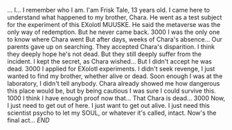 ...
I...
I remember who I am.
I'am Frisk Tale, 13 years old.
I came here to understand what happened to my brother, Chara.
He went as a test subject for the experiment of this EXolotl MUUSKE.
He said the metaverse was the only way of redemption.
But he never came back.
$3000$
I was the only one to know where Chara went
But after days, weeks of Chara's absence...
Our parents gave up on searching.
They accepted Chara's disparition.
I think they deeply hope he's not dead.
But they still deeply suffer from the incident.
I kept the secret, as Chara wished...
But I didn't accept he was dead.
$3000$
I applied for EXolotl experiments.
I didn't seek revenge, I just wanted to find my brother, whether alive or dead.
Soon enough I was at the laboratory, I didn't tell anybody.
Chara already showed me how dangerous this place would be, but by being cautious I was sure I could survive this.
$1000$
I think I have enough proof now that...
That Chara is dead...
$3000$
Now, I just need to get out of here.
I just want to get out alive.
I just need this scientist psycho to let my SOUL, or whatever it's called, intact.
Now's the final act...
*END*